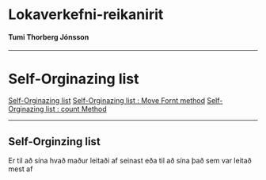 # Lokaverkefni-reikanirit
#### Tumi Thorberg Jónsson
____
# Self-Orginazing list
[Self-Orginazing list](https://www.geeksforgeeks.org/self-organizing-list-set-1-introduction/)
[Self-Orginazing list : Move Fornt method](https://www.geeksforgeeks.org/self-organizing-list-move-front-method/?ref=rp)
[Self-Orginazing list : count Method](https://www.geeksforgeeks.org/self-organizing-list-count-method/?ref=rp)

___
## Self-Orginzing list
Er til að sína hvað maður leitaði af seinast eða til að sína það sem var leitað mest af
